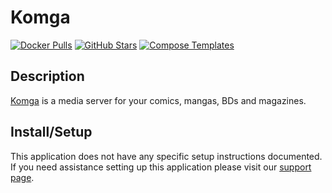 # Komga

[![Docker Pulls](https://img.shields.io/docker/pulls/gotson/komga?style=flat-square&color=607D8B&label=docker%20pulls&logo=docker)](https://hub.docker.com/r/gotson/komga)
[![GitHub Stars](https://img.shields.io/github/stars/gotson/komga?style=flat-square&color=607D8B&label=github%20stars&logo=github)](https://github.com/gotson/komga)
[![Compose Templates](https://img.shields.io/static/v1?style=flat-square&color=607D8B&label=compose&message=templates)](https://github.com/GhostWriters/DockSTARTer/tree/master/compose/.apps/komga)

## Description

[Komga](https://komga.org) is a media server for your comics, mangas, BDs and magazines.

## Install/Setup

This application does not have any specific setup instructions documented. If
you need assistance setting up this application please visit our
[support page](https://dockstarter.com/basics/support/).
